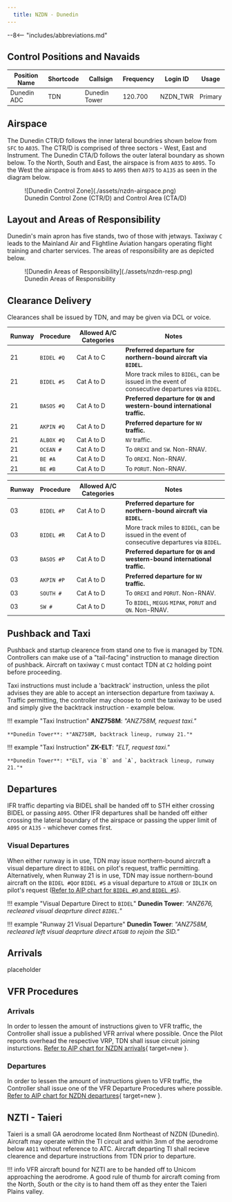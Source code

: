 ```yaml
---
  title: NZDN - Dunedin
---
```


--8<-- "includes/abbreviations.md"

## Control Positions and Navaids

| Position Name  | Shortcode  | Callsign        | Frequency   | Login ID       | Usage      |
| -------------- | ---------- | --------------- | ----------- | ---------------| ---------- |
| Dunedin ADC    | TDN        | Dunedin Tower   | 120.700     | NZDN_TWR       | Primary    |

## Airspace

The Dunedin CTR/D follows the inner lateral boundries shown below from `SFC` to `A035`. The CTR/D is comprised of three sectors - West, East and Instrument. The Dunedin CTA/D follows the outer lateral boundary as shown below. To the North, South and East, the airspace is from `A035` to `A095`. To the West the airspace is from `A045` to `A095` then `A075` to `A135` as seen in the diagram below.


<figure markdown>
  ![Dunedin Control Zone](./assets/nzdn-airspace.png) 
  <figcaption>Dunedin Control Zone (CTR/D) and Control Area (CTA/D)</figcaption>
</figure>

## Layout and Areas of Responsibility

Dunedin's main apron has five stands, two of those with jetways. Taxiway `C` leads to the Mainland Air and Flightline Aviation hangars operating flight training and charter services. The areas of responsibility are as depicted below.

<figure markdown>
  ![Dunedin Areas of Responsibility](./assets/nzdn-resp.png) 
  <figcaption>Dunedin Areas of Responsibility</figcaption>
</figure>

## Clearance Delivery

Clearances shall be issued by TDN, and may be given via DCL or voice.


| Runway | Procedure  | Allowed A/C Categories | Notes                                                                                                                                     |
| ------ | ---------- | ---------------------- | ----------------------------------------------------------------------------------------------------------------------------------------- |
| 21     | `BIDEL #Q` | Cat A to C             | **Preferred departure for northern-bound aircraft via `BIDEL`.**                                                                          |
| 21     | `BIDEL #S` | Cat A to D             | More track miles to `BIDEL`, can be issued in the event of consecutive departures via `BIDEL`.                                            |
| 21     | `BASOS #Q` | Cat A to D             | **Preferred departure for `QN` and western-bound international traffic.**                                                                 |
| 21     | `AKPIN #Q` | Cat A to D             | **Preferred departure for `NV` traffic.**                                                                                                 |
| 21     | `ALBOX #Q` | Cat A to D             | `NV` traffic.                                                                                                                             |
| 21     | `OCEAN #`  | Cat A to D             | To `OREXI` and `SW`. Non-RNAV.                                                                                                            |
| 21     | `BE #A`    | Cat A to D             | To `OREXI`. Non-RNAV.                                                                                                                     |
| 21     | `BE #B`    | Cat A to D             | To `PORUT`. Non-RNAV.                                                                                                                     |


| Runway | Procedure  | Allowed A/C Categories | Notes                                                                                                                                     |
| ------ | ---------- | ---------------------- | ----------------------------------------------------------------------------------------------------------------------------------------- |
| 03     | `BIDEL #P` | Cat A to D             | **Preferred departure for northern-bound aircraft via `BIDEL`.**                                                                          |
| 03     | `BIDEL #R` | Cat A to D             | More track miles to `BIDEL`, can be issued in the event of consecutive departures via `BIDEL`.                                            |
| 03     | `BASOS #P` | Cat A to D             | **Preferred departure for `QN` and western-bound international traffic.**                                                                 |
| 03     | `AKPIN #P` | Cat A to D             | **Preferred departure for `NV` traffic.**                                                                                                 |
| 03     | `SOUTH #`  | Cat A to D             | To `OREXI` and `PORUT`. Non-RNAV.                                                                                                         |
| 03     | `SW #`     | Cat A to D             | To `BIDEL`, `MEGUG` `MIPAK`, `PORUT` and `QN`. Non-RNAV.                                                                                  |

## Pushback and Taxi

Pushback and startup clearence from stand one to five is managed by TDN. Controllers can make use of a "tail-facing" instruction to manage direction of pushback. Aircraft on taxiway `C` must contact TDN at `C2` holding point before proceeding.

Taxi instructions must include a 'backtrack' instruction, unless the pilot advises they are able to accept an intersection departure from taxiway `A`. Traffic permitting, the controller may choose to omit the taxiway to be used and simply give the backtrack instruction - example below.

!!! example "Taxi Instruction"
    **ANZ758M**: *"ANZ758M, request taxi."*

    **Dunedin Tower**: *"ANZ758M, backtrack lineup, runway 21."*

!!! example "Taxi Instruction"
    **ZK-ELT**: *"ELT, request taxi."*

    **Dunedin Tower**: *"ELT, via `B` and `A`, backtrack lineup, runway 21."*


## Departures

IFR traffic departing via BIDEL shall be handed off to STH either crossing BIDEL or passing `A095`. Other IFR departures shall be handed off either crossing the lateral boundary of the airspace or passing the upper limit of `A095` or `A135` - whichever comes first.

### Visual Departures
When either runway is in use, TDN may issue northern-bound aircraft a visual departure direct to `BIDEL` on pilot's request, traffic permitting. Alternatively, when Runway 21 is in use, TDN may issue northern-bound aircraft on the `BIDEL #Q`or `BIDEL #S` a visual departure to `ATGUB` or `IDLIK` on pilot's request ([Refer to AIP chart for `BIDEL #Q` and `BIDEL #S`](https://www.aip.net.nz/assets/AIP/Aerodrome-Charts/Dunedin-NZDN/NZDN_62.7_62.8.pdf)).

!!! example "Visual Departure Direct to `BIDEL`"
    **Dunedin Tower**: *"ANZ676, recleared visual deaprture direct `BIDEL`."*

!!! example "Runway 21 Visual Departure"
    **Dunedin Tower**: *"ANZ758M, recleared left visual deaprture direct `ATGUB` to rejoin the SID."*


## Arrivals
placeholder

## VFR Procedures

### Arrivals
In order to lessen the amount of instructions given to VFR traffic, the Controller shall issue a published VFR arrival where possible. Once the Pilot reports overhead the respective VRP, TDN shall issue circuit joining insturctions. [Refer to AIP chart for NZDN arrivals](https://www.aip.net.nz/assets/AIP/Aerodrome-Charts/Dunedin-NZDN/NZDN_35.1_35.2.pdf){ target=new }.

### Departures
In order to lessen the amount of instructions given to VFR traffic, the Controller shall issue one of the VFR Departure Procedures where possible. [Refer to AIP chart for NZDN departures](https://www.aip.net.nz/assets/AIP/Aerodrome-Charts/Dunedin-NZDN/NZDN_64.1_64.2.pdf){ target=new }.


## NZTI - Taieri

Taieri is a small GA aerodrome located 8nm Northeast of NZDN (Dunedin). Aircraft may operate within the TI circuit and within 3nm of the aerodrome below `A011` without reference to ATC. Aircraft departing TI shall recieve clearence and departure instructions from TDN prior to departure.

!!! info
    VFR aircraft bound for NZTI are to be handed off to Unicom approaching the aerodrome. A good rule of thumb for aircraft coming from the North, South or the city is to hand them off as they enter the Taieri Plains valley.